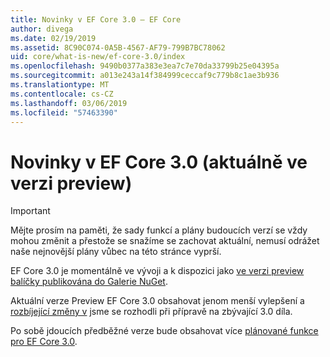 ```yaml
---
title: Novinky v EF Core 3.0 – EF Core
author: divega
ms.date: 02/19/2019
ms.assetid: 8C90C074-0A5B-4567-AF79-799B7BC78062
uid: core/what-is-new/ef-core-3.0/index
ms.openlocfilehash: 9490b0377a383e3ea7c7e70da33799b25e04395a
ms.sourcegitcommit: a013e243a14f384999ceccaf9c779b8c1ae3b936
ms.translationtype: MT
ms.contentlocale: cs-CZ
ms.lasthandoff: 03/06/2019
ms.locfileid: "57463390"
---
```

# <a name="what-is-new-in-ef-core-30-currently-in-preview"></a>Novinky v EF Core 3.0 (aktuálně ve verzi preview)

> [!IMPORTANT]
> Mějte prosím na paměti, že sady funkcí a plány budoucích verzí se vždy mohou změnit a přestože se snažíme se zachovat aktuální, nemusí odrážet naše nejnovější plány vůbec na této stránce vyprší.

EF Core 3.0 je momentálně ve vývoji a k dispozici jako [ve verzi preview balíčky publikována do Galerie NuGet](https://www.nuget.org/packages/Microsoft.EntityFrameworkCore/). 

Aktuální verze Preview EF Core 3.0 obsahovat jenom menší vylepšení a [rozbíjející změny v](xref:core/what-is-new/ef-core-3.0/breaking-changes) jsme se rozhodli při přípravě na zbývající 3.0 díla. 

Po sobě jdoucích předběžné verze bude obsahovat více [plánované funkce pro EF Core 3.0](xref:core/what-is-new/ef-core-3.0/features).